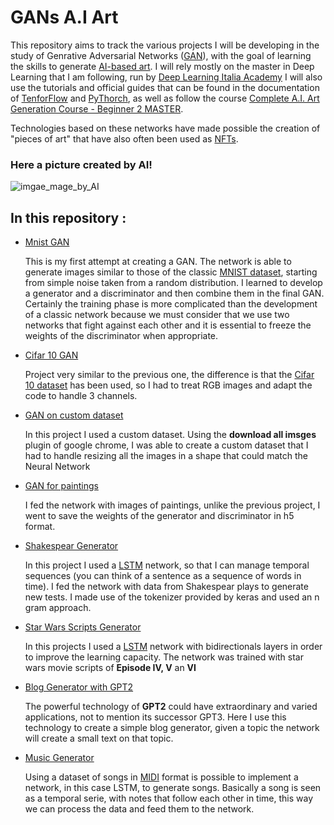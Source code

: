# GANs A.I Art
This repository aims to track the various projects I will be developing in the study of Genrative Adversarial Networks ([GAN](https://en.wikipedia.org/wiki/Generative_adversarial_network)), with the goal of learning the skills to generate [AI-based art](https://aiartists.org/ai-generated-art-tools). 
I will rely mostly on the master in Deep Learning that I am following, run by [Deep Learning Italia Academy](https://elearning.academy-dli.com/) I will also use the tutorials and official guides that can be found in the documentation of [TenforFlow](https://www.tensorflow.org/) and [PyThorch](https://pytorch.org/), as well as follow the course [Complete A.I. Art Generation Course - Beginner 2 MASTER](https://www.udemy.com/course/complete-ai-art-generation/).
 
Technologies based on these networks have made possible the creation of "pieces of art" that have also often been used as [NFTs](https://aimade.art/). 

### Here a picture created by AI!
![imgae_mage_by_AI](https://uploads-ssl.webflow.com/61554cf069663530fc823d21/615892bd22b48c2408114c38_1-min.png)
 
 
## In this repository :

- [Mnist GAN](https://github.com/March-08/GANs-A.I-Art-/blob/main/mnist_GAN.ipynb)
   
  This is my first attempt at creating a GAN. The network is able to generate images similar to those of the classic [MNIST dataset](http://yann.lecun.com/exdb/mnist/), starting from simple noise taken from a random   distribution.
I learned to develop a generator and a discriminator and then combine them in the final GAN. Certainly the training phase is more complicated than the development of a classic network because we must consider that we use two networks that fight against each other and it is essential to freeze the weights of the discriminator when appropriate.

- [Cifar 10 GAN](https://github.com/March-08/GANs-A.I-Art-/blob/main/cifar10_GAN.ipynb)
   
  Project very similar to the previous one, the difference is that the [Cifar 10 dataset](https://www.cs.toronto.edu/~kriz/cifar.html) has been used, so I had to treat RGB images and adapt the code to handle 3 channels.
 
- [GAN on custom dataset](https://github.com/March-08/GANs-A.I-Art-/blob/main/GAN_on_custom_dataset.ipynb)
   
  In this project I used a custom dataset. Using the **download all imsges** plugin of google chrome, I was able to create a custom dataset that I had to handle resizing all the images in a shape that could match the Neural Network

- [GAN for paintings](https://github.com/March-08/GANs-A.I-Art-/blob/main/GAN_for_paintings.ipynb)
   
  I fed the network with images of paintings, unlike the previous project, I went to save the weights of the generator and discriminator in h5 format.  
 
 - [Shakespear Generator](https://github.com/March-08/GANs-A.I-Art-/blob/main/Shakespeare_Generator.ipynb)
  
   In this project I used a [LSTM](https://en.wikipedia.org/wiki/Long_short-term_memory) network, so that I can manage temporal sequences (you can think of a sentence as a sequence of words in time). I fed the network with data from Shakespear plays to generate new tests. I made use of the tokenizer provided by keras and used an n gram approach.  

 - [Star Wars Scripts Generator](https://github.com/March-08/GANs-A.I-Art-/blob/main/Star_Wars_Scripts_Generator.ipynb)
  
   In this projects I used a [LSTM](https://en.wikipedia.org/wiki/Long_short-term_memory) network with bidirectionals layers in order to improve the learning capacity. The network was trained with star wars movie scripts of **Episode IV, V** an **VI**

 - [Blog Generator with GPT2](https://github.com/March-08/GANs-A.I-Art-/blob/main/Blog_Generator.ipynb)
  
   The powerful technology of **GPT2** could have extraordinary and varied applications, not to mention its successor GPT3. Here I use this technology to create a simple blog generator, given a topic the network will create a small text on that topic.
   
  - [Music Generator](https://github.com/March-08/GANs-A.I-Art-/blob/main/Music_Generator.ipynb)
  
     Using a dataset of songs in [MIDI](https://it.wikipedia.org/wiki/Musical_Instrument_Digital_Interface) format is possible to implement a network, in this case LSTM, to generate songs. Basically a song is seen as a temporal serie, with notes that follow each other in time, this way we can process the data and feed them to the network.

